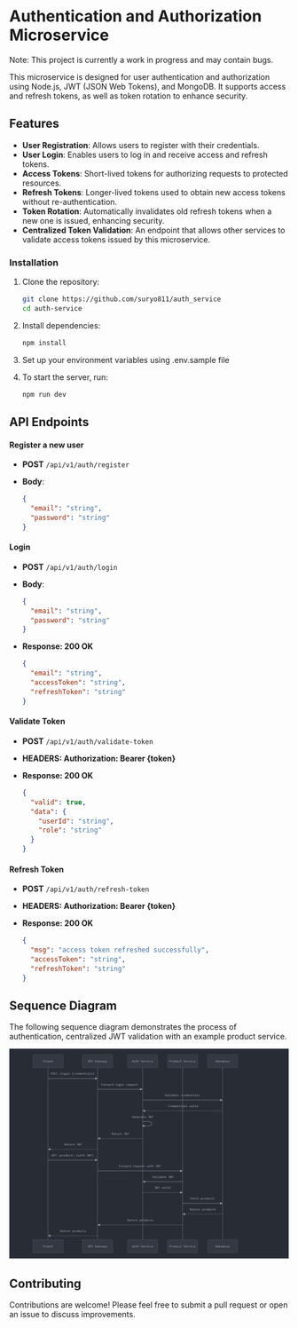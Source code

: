 # Authentication and Authorization Microservice

Note: This project is currently a work in progress and may contain bugs.

This microservice is designed for user authentication and authorization using Node.js, JWT (JSON Web Tokens), and MongoDB. It supports access and refresh tokens, as well as token rotation to enhance security.

## Features

- **User Registration**: Allows users to register with their credentials.
- **User Login**: Enables users to log in and receive access and refresh tokens.
- **Access Tokens**: Short-lived tokens for authorizing requests to protected resources.
- **Refresh Tokens**: Longer-lived tokens used to obtain new access tokens without re-authentication.
- **Token Rotation**: Automatically invalidates old refresh tokens when a new one is issued, enhancing security.
- **Centralized Token Validation**: An endpoint that allows other services to validate access tokens issued by this microservice.

### Installation

1. Clone the repository:
   ```bash
   git clone https://github.com/suryo811/auth_service
   cd auth-service
   ```
2. Install dependencies:
   ```bash
   npm install
   ```
3. Set up your environment variables using .env.sample file

4. To start the server, run:
   ```bash
   npm run dev
   ```

## API Endpoints

#### Register a new user

- **POST** `/api/v1/auth/register`
- **Body**:

  ```json
  {
    "email": "string",
    "password": "string"
  }
  ```

#### Login

- **POST** `/api/v1/auth/login`
- **Body**:
  ```json
  {
    "email": "string",
    "password": "string"
  }
  ```
- **Response: 200 OK**

  ```json
  {
    "email": "string",
    "accessToken": "string",
    "refreshToken": "string"
  }
  ```

#### Validate Token

- **POST** `/api/v1/auth/validate-token`
- **HEADERS: Authorization: Bearer {token}**

- **Response: 200 OK**

  ```json
  {
    "valid": true,
    "data": {
      "userId": "string",
      "role": "string"
    }
  }
  ```

#### Refresh Token

- **POST** `/api/v1/auth/refresh-token`
- **HEADERS: Authorization: Bearer {token}**

- **Response: 200 OK**
  ```json
  {
    "msg": "access token refreshed successfully",
    "accessToken": "string",
    "refreshToken": "string"
  }
  ```

## Sequence Diagram

The following sequence diagram demonstrates the process of authentication, centralized JWT validation with an example product service.

![Authentication Sequence Diagram](diagram.png)

## Contributing

Contributions are welcome! Please feel free to submit a pull request or open an issue to discuss improvements.
